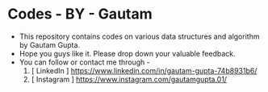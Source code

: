# Codes - BY - Gautam
* This repository contains codes on various data structures and algorithm by Gautam Gupta.
* Hope you guys like it. Please drop down your valuable feedback.
* You can follow or contact me through - 
    1. [ LinkedIn ] https://www.linkedin.com/in/gautam-gupta-74b8931b6/
    1. [ Instagram ] https://www.instagram.com/gautamgupta.01/
